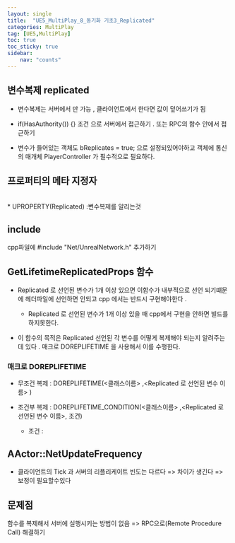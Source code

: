 ```yaml
---
layout: single
title:  "UE5_MultiPlay_8_동기화 기초3_Replicated"
categories: MultiPlay
tag: [UE5,MultiPlay]
toc: true
toc_sticky: true
sidebar:
    nav: "counts"
---
```


## 변수복제 replicated

* 변수복제는 서버에서 만 가능 , 클라이언트에서 한다면 값이 덮어쓰기가 됨 

* if(HasAuthority()) {} 조건 으로 서버에서 접근하기 . 또는 RPC의 함수 안에서 접근하기

* 변수가 들어있는 객체도 bReplicates = true; 으로 설정되있어야하고 객체에 통신의 매개체 PlayerController 가 필수적으로 필요하다.

## 프로퍼티의 메타 지정자
<br>  
* UPROPERTY(Replicated) :변수복제를 알리는것

## include
cpp파일에 #include "Net/UnrealNetwork.h" 추가하기 

## GetLifetimeReplicatedProps 함수
   
* Replicated 로 선언된 변수가 1개 이상 있으면 이함수가 내부적으로 선언 되기떄문에 헤더파일에 선언하면 안되고 cpp 에서는 반드시 구현해야한다 .
    * Replicated 로 선언된 변수가 1개 이상 있을 때 cpp에서 구현을 안하면 빌드를 하지못한다.
   
* 이 함수의 목적은 Replicated 선언된 각 변수를 어떻게 복제해야 되는지 알려주는데 있다 . 매크로 DOREPLIFETIME 을 사용해서 이를 수행한다.


### 매크로 DOREPLIFETIME

* 무조건 복제 : DOREPLIFETIME(<클래스이름> ,<Replicated 로 선언된 변수 이름> )  
   
* 조건부 복제 : DOREPLIFETIME_CONDITION(<클래스이름> ,<Replicated 로 선언된 변수 이름>, 조건)
    * 조건 : 

##  AActor::NetUpdateFrequency

* 클라이언트의 Tick 과 서버의 리플리케이트 빈도는 다르다 => 차이가 생긴다 => 보정이 필요할수있다

## 문제점 

함수를 복제해서 서버에 실행시키는 방법이 없음 => RPC으로(Remote Procedure Call) 해결하기 


